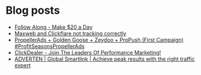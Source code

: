 # Blog posts
<!-- BLOG-POST-LIST:START -->
- [Follow Along - Make $20 a Day](https://afflift.com/f/threads/follow-along-make-20-a-day.10149/)
- [Maxweb and Clickflare not tracking correctly](https://afflift.com/f/threads/maxweb-and-clickflare-not-tracking-correctly.10152/)
- [PropellerAds + Golden Goose + Zeydoo + ProPush &lpar;First Campaign&rpar; #ProfitSeasonsPropellerAds](https://afflift.com/f/threads/propellerads-golden-goose-zeydoo-propush-first-campaign-profitseasonspropellerads.10123/)
- [ClickDealer - Join The Leaders Of Performance Marketing!](https://afflift.com/f/threads/clickdealer-join-the-leaders-of-performance-marketing.2440/)
- [ADVERTEN | Global Smartlink | Achieve peak results with the right traffic expert](https://afflift.com/f/threads/adverten-global-smartlink-achieve-peak-results-with-the-right-traffic-expert.7526/)
<!-- BLOG-POST-LIST:END -->
